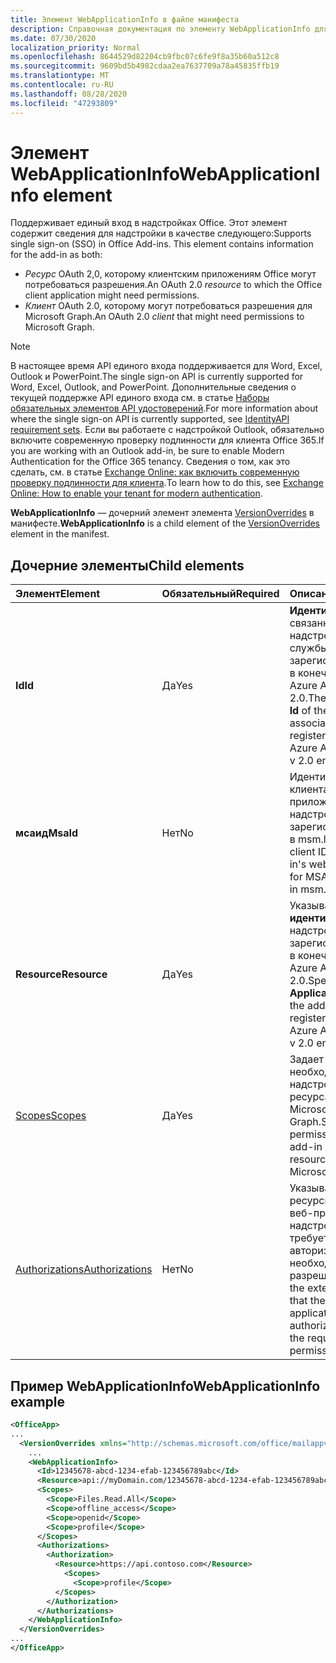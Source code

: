 ```yaml
---
title: Элемент WebApplicationInfo в файле манифеста
description: Справочная документация по элементу WebApplicationInfo для файлов манифеста надстроек Office (XML).
ms.date: 07/30/2020
localization_priority: Normal
ms.openlocfilehash: 8644529d82204cb9fbc07c6fe9f8a35b60a512c8
ms.sourcegitcommit: 9609bd5b4982cdaa2ea7637709a78a45835ffb19
ms.translationtype: MT
ms.contentlocale: ru-RU
ms.lasthandoff: 08/28/2020
ms.locfileid: "47293809"
---
```

# <a name="webapplicationinfo-element"></a><span data-ttu-id="d29d3-103">Элемент WebApplicationInfo</span><span class="sxs-lookup"><span data-stu-id="d29d3-103">WebApplicationInfo element</span></span>

<span data-ttu-id="d29d3-104">Поддерживает единый вход в надстройках Office. Этот элемент содержит сведения для надстройки в качестве следующего:</span><span class="sxs-lookup"><span data-stu-id="d29d3-104">Supports single sign-on (SSO) in Office Add-ins. This element contains information for the add-in as both:</span></span>

- <span data-ttu-id="d29d3-105">*Ресурс* OAuth 2,0, которому клиентским приложениям Office могут потребоваться разрешения.</span><span class="sxs-lookup"><span data-stu-id="d29d3-105">An OAuth 2.0 *resource* to which the Office client application might need permissions.</span></span>
- <span data-ttu-id="d29d3-106">*Клиент* OAuth 2.0, которому могут потребоваться разрешения для Microsoft Graph.</span><span class="sxs-lookup"><span data-stu-id="d29d3-106">An OAuth 2.0 *client* that might need permissions to Microsoft Graph.</span></span>

> [!NOTE]
> <span data-ttu-id="d29d3-107">В настоящее время API единого входа поддерживается для Word, Excel, Outlook и PowerPoint.</span><span class="sxs-lookup"><span data-stu-id="d29d3-107">The single sign-on API is currently supported for Word, Excel, Outlook, and PowerPoint.</span></span> <span data-ttu-id="d29d3-108">Дополнительные сведения о текущей поддержке API единого входа см. в статье [Наборы обязательных элементов API удостоверений](/office/dev/add-ins/reference/requirement-sets/identity-api-requirement-sets).</span><span class="sxs-lookup"><span data-stu-id="d29d3-108">For more information about where the single sign-on API is currently supported, see [IdentityAPI requirement sets](/office/dev/add-ins/reference/requirement-sets/identity-api-requirement-sets).</span></span> <span data-ttu-id="d29d3-109">Если вы работаете с надстройкой Outlook, обязательно включите современную проверку подлинности для клиента Office 365.</span><span class="sxs-lookup"><span data-stu-id="d29d3-109">If you are working with an Outlook add-in, be sure to enable Modern Authentication for the Office 365 tenancy.</span></span> <span data-ttu-id="d29d3-110">Сведения о том, как это сделать, см. в статье [Exchange Online: как включить современную проверку подлинности для клиента](https://social.technet.microsoft.com/wiki/contents/articles/32711.exchange-online-how-to-enable-your-tenant-for-modern-authentication.aspx).</span><span class="sxs-lookup"><span data-stu-id="d29d3-110">To learn how to do this, see [Exchange Online: How to enable your tenant for modern authentication](https://social.technet.microsoft.com/wiki/contents/articles/32711.exchange-online-how-to-enable-your-tenant-for-modern-authentication.aspx).</span></span>

<span data-ttu-id="d29d3-111">**WebApplicationInfo** — дочерний элемент элемента [VersionOverrides](versionoverrides.md) в манифесте.</span><span class="sxs-lookup"><span data-stu-id="d29d3-111">**WebApplicationInfo** is a child element of the [VersionOverrides](versionoverrides.md) element in the manifest.</span></span>  

## <a name="child-elements"></a><span data-ttu-id="d29d3-112">Дочерние элементы</span><span class="sxs-lookup"><span data-stu-id="d29d3-112">Child elements</span></span>

|  <span data-ttu-id="d29d3-113">Элемент</span><span class="sxs-lookup"><span data-stu-id="d29d3-113">Element</span></span> |  <span data-ttu-id="d29d3-114">Обязательный</span><span class="sxs-lookup"><span data-stu-id="d29d3-114">Required</span></span>  |  <span data-ttu-id="d29d3-115">Описание</span><span class="sxs-lookup"><span data-stu-id="d29d3-115">Description</span></span>  |
|:-----|:-----|:-----|
|  <span data-ttu-id="d29d3-116">**Id**</span><span class="sxs-lookup"><span data-stu-id="d29d3-116">**Id**</span></span>    |  <span data-ttu-id="d29d3-117">Да</span><span class="sxs-lookup"><span data-stu-id="d29d3-117">Yes</span></span>   |  <span data-ttu-id="d29d3-118">**Идентификатор** связанной с надстройкой службы, зарегистрированный в конечной точке Azure Active Directory 2.0.</span><span class="sxs-lookup"><span data-stu-id="d29d3-118">The **Application Id** of the add-in's associated service as registered in the Azure Active Directory v 2.0 endpoint.</span></span>|
|  <span data-ttu-id="d29d3-119">**мсаид**</span><span class="sxs-lookup"><span data-stu-id="d29d3-119">**MsaId**</span></span>    |  <span data-ttu-id="d29d3-120">Нет</span><span class="sxs-lookup"><span data-stu-id="d29d3-120">No</span></span>   |  <span data-ttu-id="d29d3-121">Идентификатор клиента веб-приложения надстройки для MSA, зарегистрированного в msm.live.com.</span><span class="sxs-lookup"><span data-stu-id="d29d3-121">The client ID of your add-in's web application for MSA as registered in msm.live.com.</span></span>|
|  <span data-ttu-id="d29d3-122">**Resource**</span><span class="sxs-lookup"><span data-stu-id="d29d3-122">**Resource**</span></span>  |  <span data-ttu-id="d29d3-123">Да</span><span class="sxs-lookup"><span data-stu-id="d29d3-123">Yes</span></span>   |  <span data-ttu-id="d29d3-124">Указывает **URI идентификатора** надстройки, зарегистрированный в конечной точке Azure Active Directory 2.0.</span><span class="sxs-lookup"><span data-stu-id="d29d3-124">Specifies the **Application ID URI** of the add-in as registered in the Azure Active Directory v 2.0 endpoint.</span></span>|
|  [<span data-ttu-id="d29d3-125">Scopes</span><span class="sxs-lookup"><span data-stu-id="d29d3-125">Scopes</span></span>](scopes.md)                |  <span data-ttu-id="d29d3-126">Да</span><span class="sxs-lookup"><span data-stu-id="d29d3-126">Yes</span></span>  |  <span data-ttu-id="d29d3-127">Задает разрешения, необходимые надстройке для ресурса, например Microsoft Graph.</span><span class="sxs-lookup"><span data-stu-id="d29d3-127">Specifies the permissions that the add-in needs to a resource, such as Microsoft Graph.</span></span>  |
|  [<span data-ttu-id="d29d3-128">Authorizations</span><span class="sxs-lookup"><span data-stu-id="d29d3-128">Authorizations</span></span>](authorizations.md)  |  <span data-ttu-id="d29d3-129">Нет</span><span class="sxs-lookup"><span data-stu-id="d29d3-129">No</span></span>   | <span data-ttu-id="d29d3-130">Указывает внешние ресурсы, к которым веб-приложению надстройки требуется авторизация, и необходимые разрешения.</span><span class="sxs-lookup"><span data-stu-id="d29d3-130">Specifies the external resources that the add-in's web application needs authorization to and the required permissions.</span></span>|

## <a name="webapplicationinfo-example"></a><span data-ttu-id="d29d3-131">Пример WebApplicationInfo</span><span class="sxs-lookup"><span data-stu-id="d29d3-131">WebApplicationInfo example</span></span>

```xml
<OfficeApp>
...
  <VersionOverrides xmlns="http://schemas.microsoft.com/office/mailappversionoverrides" xsi:type="VersionOverridesV1_0">
    ...
    <WebApplicationInfo>
      <Id>12345678-abcd-1234-efab-123456789abc</Id>
      <Resource>api://myDomain.com/12345678-abcd-1234-efab-123456789abc</Resource>
      <Scopes>
        <Scope>Files.Read.All</Scope>
        <Scope>offline_access</Scope>
        <Scope>openid</Scope>
        <Scope>profile</Scope>
      </Scopes>
      <Authorizations>
        <Authorization>
          <Resource>https://api.contoso.com</Resource>
            <Scopes>
              <Scope>profile</Scope>
          </Scopes>
        </Authorization>
      </Authorizations>
    </WebApplicationInfo>
  </VersionOverrides>
...
</OfficeApp>
```
